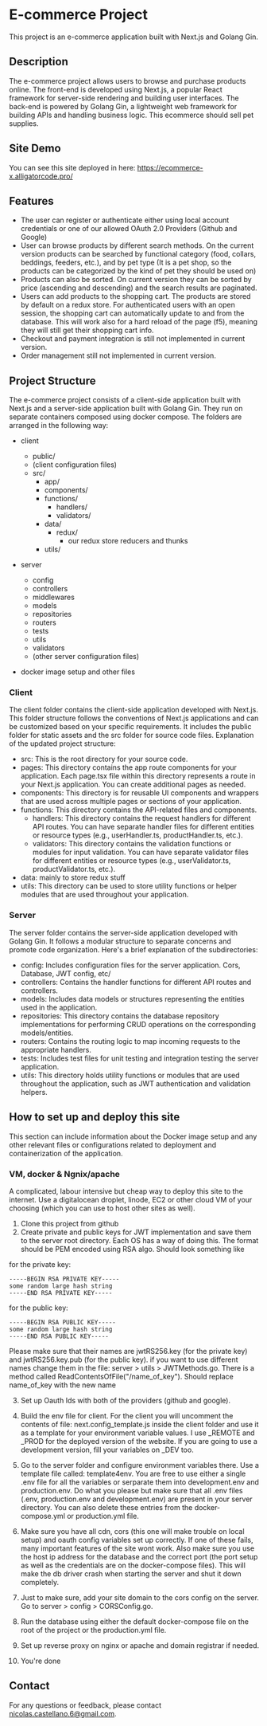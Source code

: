 # E-commerce Project

This project is an e-commerce application built with Next.js and Golang Gin.

## Description

The e-commerce project allows users to browse and purchase products online. The front-end is developed using Next.js, a popular React framework for server-side rendering and building user interfaces. The back-end is powered by Golang Gin, a lightweight web framework for building APIs and handling business logic. This ecommerce should sell pet supplies.

## Site Demo
You can see this site deployed in here: https://ecommerce-x.alligatorcode.pro/

## Features
- The user can register or authenticate either using local account credentials or one of our allowed OAuth 2.0 Providers (Github and Google) 
- User can browse products by different search methods. On the current version products can be searched by functional category (food, collars, beddings, feeders, etc.), and by pet type (It is a pet shop, so the products can be categorized by the kind of pet they should be used on)
- Products can also be sorted. On current version they can be sorted by price (ascending and descending) and the search results are paginated.
- Users can add products to the shopping cart. The products are stored by default on a redux store. For authenticated users with an open session, the shopping cart can automatically update to and from the database. This will work also for a hard reload of the page (f5), meaning they will still get their shopping cart info. 
- Checkout and payment integration is still not implemented in current version.
- Order management still not implemented in current version.

## Project Structure

The e-commerce project consists of a client-side application built with Next.js and a server-side application built with Golang Gin. They run on separate containers composed using docker compose. The folders are arranged in the following way:

- client
    - public/
    - (client configuration files)
    - src/
        - app/ 
        - components/
        - functions/
            - handlers/
            - validators/
        - data/
            - redux/
                - our redux store reducers and thunks
        - utils/
- server
    - config
    - controllers
    - middlewares
    - models
    - repositories
    - routers
    - tests
    - utils
    - validators
    - (other server configuration files)
    
- docker image setup and other files

### Client

The client folder contains the client-side application developed with Next.js. This folder structure follows the conventions of Next.js applications and can be customized based on your specific requirements. It includes the public folder for static assets and the src folder for source code files. Explanation of the updated project structure:

- src: This is the root directory for your source code.
- pages: This directory contains the app route components for your application. Each page.tsx file within this directory represents a route in your Next.js application. You can create additional pages as needed.
- components: This directory is for reusable UI components and wrappers that are used across multiple pages or sections of your application.
- functions: This directory contains the API-related files and components.
    - handlers: This directory contains the request handlers for different API routes. You can have separate handler files for different entities or resource types (e.g., userHandler.ts, productHandler.ts, etc.).
    - validators: This directory contains the validation functions or modules for input validation. You can have separate validator files for different entities or resource types (e.g., userValidator.ts, productValidator.ts, etc.).
- data: mainly to store redux stuff
- utils: This directory can be used to store utility functions or helper modules that are used throughout your application.



### Server

The server folder contains the server-side application developed with Golang Gin. It follows a modular structure to separate concerns and promote code organization. Here's a brief explanation of the subdirectories:

- config: Includes configuration files for the server application. Cors, Database, JWT config, etc/
- controllers: Contains the handler functions for different API routes and controllers.
- models: Includes data models or structures representing the entities used in the application.
- repositories: This directory contains the database repository implementations for performing CRUD operations on the corresponding models/entities.
- routers: Contains the routing logic to map incoming requests to the appropriate handlers.
- tests: Includes test files for unit testing and integration testing the server application.
- utils: This directory holds utility functions or modules that are used throughout the application, such as JWT authentication and validation helpers.

## How to set up and deploy this site

This section can include information about the Docker image setup and any other relevant files or configurations related to deployment and containerization of the application.

### VM, docker & Ngnix/apache

A complicated, labour intensive but cheap way to deploy this site to the internet. Use a digitalocean droplet, linode, EC2 or other cloud VM of your choosing (which you can use to host other sites as well).

1. Clone this project from github
2. Create private and public keys for JWT implementation and save them to the server root directory. Each OS has a way of doing this. The format should be PEM encoded using RSA algo. Should look something like 


for the private key:
```
-----BEGIN RSA PRIVATE KEY-----
some random large hash string
-----END RSA PRIVATE KEY-----
```
for the public key:
```
-----BEGIN RSA PUBLIC KEY-----
some random large hash string
-----END RSA PUBLIC KEY-----
```

Please make sure that their names are jwtRS256.key (for the private key) and jwtRS256.key.pub (for the public key). if you want to use different names change them in the file: server > utils > JWTMethods.go. There is a method called ReadContentsOfFile("/name_of_key"). Should replace name_of_key with the new name

3. Set up Oauth Ids with both of the providers (github and google). 
4. Build the env file for client. For the client you will uncomment the contents of file: next.config_template.js inside the client folder and use it as a template for your environment variable values. I use _REMOTE and _PROD for the deployed version of the website. If you are going to use a development version, fill your variables on _DEV too.

5. Go to the server folder and configure environment variables there. Use a template file called: template4env. You are free to use either a single .env file for all the variables or serparate them into development.env and production.env. Do what you please but make sure that all .env files (.env, production.env and development.env) are present in your server directory. You can also delete these entries from the docker-compose.yml or production.yml file.
6. Make sure you have all cdn, cors (this one will make trouble on local setup) and oauth config variables set up correctly. If one of these fails, many important features of the site wont work. Also make sure you use the host ip address for the database and the correct port (the port setup as well as the credentials are on the docker-compose files). This will make the db driver crash when starting the server and shut it down completely.
7. Just to make sure, add your site domain to the cors config on the server. Go to server > config > CORSConfig.go.
8. Run the database using either the default docker-compose file on the root of the project or the production.yml file.
9. Set up reverse proxy on nginx or apache and domain registrar if needed.
10. You're done

## Contact

For any questions or feedback, please contact nicolas.castellano.6@gmail.com.